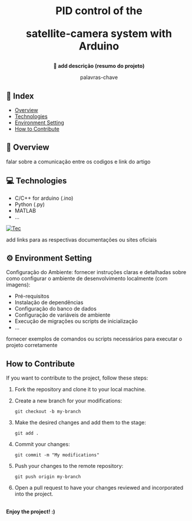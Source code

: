 <h1 align="center">PID control of the
<p>satellite-camera system with Arduino<p></h1>


<div align="center">
  <strong>🚀 add descrição (resumo do projeto) </strong>
</div>

<div align="center">
  <p>palavras-chave</p>
  <p></p>
</div>

## 📖 Index

- [Overview](#overview)
- [Technologies](#technologies)
- [Environment Setting](#environment-setting)
- [How to Contribute](#how-to-contribute)

## 🔭 Overview

falar sobre a comunicação entre os codigos e link do artigo

## 💻 Technologies

- C/C++ for arduino (.ino)
- Python (.py)
- MATLAB
- ...

[![Tec](https://skillicons.dev/icons?i=py,cpp,vscode,blender,matlab)](https://skillicons.dev)

add links para as respectivas documentações ou sites oficiais

## ⚙️ Environment Setting

Configuração do Ambiente: fornecer instruções claras e detalhadas sobre como configurar o ambiente de desenvolvimento localmente (com imagens):

- Pré-requisitos
- Instalação de dependências
- Configuração do banco de dados
- Configuração de variáveis de ambiente
- Execução de migrações ou scripts de inicialização
- ...

fornecer exemplos de comandos ou scripts necessários para executar o projeto corretamente

## How to Contribute

If you want to contribute to the project, follow these steps:

1. Fork the repository and clone it to your local machine.

2. Create a new branch for your modifications:
   ```
   git checkout -b my-branch
   ```
3. Make the desired changes and add them to the stage:
   ```
   git add .
   ```
4. Commit your changes:
   ```
   git commit -m "My modifications"
   ```
5. Push your changes to the remote repository:
   ```
   git push origin my-branch
   ```
6. Open a pull request to have your changes reviewed and incorporated into the project.

<b><br>Enjoy the project!  :) </br></b>
